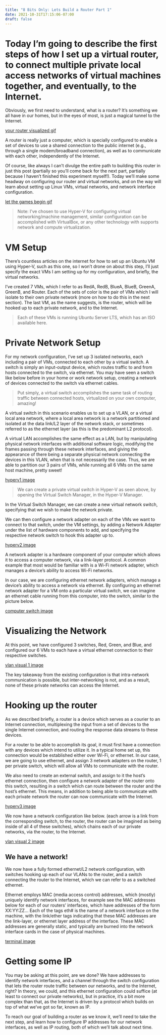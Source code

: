 ```yaml
---
title: "8 Bits Only: Lets Build a Router Part 1"
date: 2021-10-31T17:15:06-07:00
draft: false
---
```


# Today I’m going to describe the first steps of how I set up a virtual router, to connect multiple private local access networks of virtual machines together, and eventually, to the Internet.

Obviously, we first need to understand, what is a router? It’s something we all have in our homes, but in the eyes of most, is just a magical tunnel to the Internet.

[your router visualized gif](/static/https://media.giphy.com/media/IWp7xsHXRjOZ1hsg5y/giphy.gif)

A router is really just a computer, which is specially configured to
enable a set of devices to use a shared connection to the public internet (e.g., through a single modem/broadband connection), as well as to communicate with each other, independently of the Internet.

Of course, like always I can’t divulge the entire path to building this router in just this post (partially so you’ll come back for the next part, partially because I haven’t finished this experiment myself!). Today we’ll make some headway on configuring our router and virtual networks, and on the way will learn about setting up Linux VMs, virtual networks, and network interface configuration.

[let the games begin gif](/static/https://media.giphy.com/media/xT0xevozBTg7ChpL44/giphy.gif)

> Note: I’ve chosen to use Hyper-V for configuring virtual networking/machine management, similar configuration can be accomplished with VirtualBox, or any other technology with supports network and compute virtualization.

# VM Setup

There’s countless articles on the internet for how to set up an Ubuntu VM using Hyper-V, such as this one, so I won’t drone on about this step, I’ll just specify the exact VMs I am setting up for my configuration, and briefly, the virtual networks.

I’ve created 7 VMs, which I refer to as RedA, RedB, BlueA, BlueB, GreenA, GreenB, and Router. Each of the sets of color is the pair of VMs which I will isolate to their own private network (more on how to do this in the next section). The last VM, as the name suggests, is the router, which will be hooked up to each private network, and to the Internet.

> Each of these VMs is running Ubuntu Server LTS, which has an ISO available here.

# Private Network Setup

For my network configuration, I’ve set up 3 isolated networks, each including a pair of VMs, connected to each other by a virtual switch. A switch is simply an input-output device, which routes traffic to and from hosts connected to the switch, via ethernet. You may have seen a switch like below before in your home or work network setup, creating a network of devices connected to the switch via ethernet cables.

> Put simply, a virtual switch accomplishes the same task of routing traffic between connected hosts, virtualized on your own computer, amazing!

A virtual switch in this scenario enables us to set up a VLAN, or a virtual local area network, where a local area network is a network partitioned and isolated at the data link/L2 layer of the network stack, or sometimes referred to as the ethernet layer (as this is the predominant L2 protocol).

A virtual LAN accomplishes the same effect as a LAN, but by manipulating physical network interfaces with additional software logic, modifying the frames passing through these network interfaces, and giving the appearance of there being a separate physical network connecting the devices in this VLAN, when that is not necessarily the case. Thus, we are able to partition our 3 pairs of VMs, while running all 6 VMs on the same host machine, pretty sweet!

[hyperv1 image](/static/hyperv1.png)

> We can create a private virtual switch in Hyper-V as seen above, by opening the Virtual Switch Manager, in the Hyper-V Manager.

In the Virtual Switch Manager, we can create a new virtual network switch, specifying that we wish to make the network private.

We can then configure a network adapter on each of the VMs we want to connect to that switch, under the VM settings, by adding a Network Adapter under the list of hardware components to add, and specifying the respective network switch to hook this adapter up to.

[hyperv2 image](/static/hyperv2.png)

A network adapter is a hardware component of your computer which allows it to access a computer network, via a link-layer protocol. A common example that most would be familiar with is a Wi-Fi network adapter, which manages a device’s ability to access Wi-Fi networks.

In our case, we are configuring ethernet network adapters, which manage a device’s ability to access a network via ethernet. By configuring an ethernet network adapter for a VM onto a particular virtual switch, we can imagine an ethernet cable running from this computer, into the switch, similar to the picture below.

[computer switch image](/static/switch_and_computer.png)

# Visualizing the Network

At this point, we have configured 3 switches, Red, Green, and Blue, and configured our 6 VMs to each have a virtual ethernet connection to their respective switches.

[vlan visual 1 image](/static/vlan_visual.png)

The key takeaway from the existing configuration is that intra-network communication is possible, but inter-networking is not, and as a result, none of these private networks can access the Internet.

# Hooking up the router

As we described briefly, a router is a device which serves as a courier to an Internet connection, multiplexing the input from a set of devices to the single Internet connection, and routing the response data streams to these devices.

For a router to be able to accomplish its goal, it must first have a connection with any devices which intend to utilize it. In a typical home set up, this connection would be established either over Wi-Fi, or ethernet. In our case, we are going to use ethernet, and assign 3 network adapters on the router, 1 per private switch, which will allow all VMs to communicate with the router.

We also need to create an external switch, and assign to it the host’s ethernet connection, then configure a network adapter of the router onto this switch, resulting in a switch which can route between the router and the host’s ethernet. This means, in addition to being able to communicate with each private network the router can now communicate with the Internet.

[hyperv3 image](/static/hyperv3.png)

We now have a network configuration like below. (each arrow is a link from the corresponding switch, to the router, the router can be imagined as being inside of all 4 of these switches), which chains each of our private networks, via the router, to the Internet.

[vlan visual 2 image](/static/vlan_visual2.png)

## We have a network!

We now have a fully formed ethernet/L2 network configuration, with switches hooking up each of our VLANs to the router, and a switch connecting the router to the Internet, which we can refer to as a switched ethernet.

Ethernet employs MAC (media access control) addresses, which (mostly) uniquely identify network interfaces, for example see the MAC addresses below for each of our routers’ interfaces, which have addresses of the form XX:YY:ZZ… Each of the tags eth# is the name of a network interface on the machine, with the link/ether tags indicating that these MAC addresses are the link-layer, or ethernet layer address of the interface. These MAC addresses are generally static, and typically are burned into the network interface cards in the case of physical machines.

[terminal image](/static/terminal1.png)

# Getting some IP

You may be asking at this point, are we done? We have addresses to identify network interfaces, and a channel through the switch configuration that lets the router route traffic between our networks, and to the Internet, right? In theory, we could, and this ethernet configuration could suffice (at least to connect our private networks), but in practice, it’s a bit more complex than that, as the Internet is driven by a protocol which builds on top of what we’ve got so far, known as IP.

To reach our goal of building a router as we know it, we’ll need to take the next step, and learn how to configure IP addresses for our network interfaces, as well as IP routing, both of which we’ll talk about next time.

